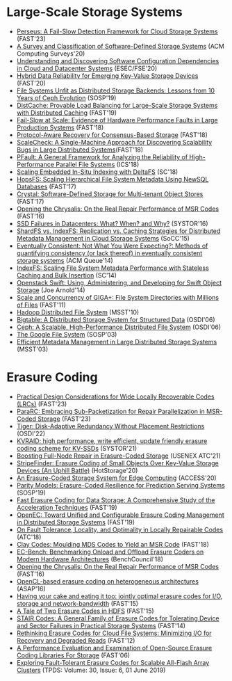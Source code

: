 # Large-Scale Storage Systems
- [Perseus: A Fail-Slow Detection Framework for Cloud Storage Systems](https://www.usenix.org/conference/fast23/presentation/lu) (FAST'23)
- [A Survey and Classification of Software-Defined Storage Systems](http://www.di.fc.ul.pt/~bessani/publications/acmcsur20-sds-survey.pdf) (ACM Computing Surveys'20)
- [Understanding and Discovering Software Configuration Dependencies in Cloud and Datacenter Systems](https://www.cs.cornell.edu/~legunsen/pubs/ChenETAL20CDep.pdf) (ESEC/FSE'20)
- [Hybrid Data Reliability for Emerging Key-Value Storage Devices](https://dl.acm.org/doi/10.5555/3386691.3386721) (FAST'20)
- [File Systems Unfit as Distributed Storage Backends: Lessons from 10 Years of Ceph Evolution](https://dl.acm.org/doi/pdf/10.1145/3341301.3359656) (SOSP'19)
- [DistCache: Provable Load Balancing for Large-Scale Storage Systems with Distributed Caching](https://www.usenix.org/system/files/fast19-liu.pdf) (FAST'19)
- [Fail-Slow at Scale: Evidence of Hardware Performance Faults in Large Production Systems](https://www.usenix.org/system/files/conference/fast18/fast18-gunawi.pdf) (FAST'18)
- [Protocol-Aware Recovery for Consensus-Based Storage](https://www.usenix.org/system/files/conference/fast18/fast18-alagappan.pdf) (FAST'18)
- [ScaleCheck: A Single-Machine Approach for Discovering Scalability Bugs in Large Distributed Systems](https://www.usenix.org/system/files/fast19-stuardo.pdf)(FAST'18)
- [PFault: A General Framework for Analyzing the Reliability of High-Performance Parallel File Systems](https://www.ece.iastate.edu/~mai/docs/papers/2018_ICS_PFault.pdf) (ICS'18)
- [Scaling Embedded In-Situ Indexing with DeltaFS](https://www.pdl.cmu.edu/PDL-FTP/CloudComputing/deltafs_sc18.pdf) (SC'18)
- [HopsFS: Scaling Hierarchical File System Metadata Using NewSQL Databases](https://www.usenix.org/system/files/conference/fast17/fast17-niazi.pdf) (FAST'17)
- [Crystal: Software-Defined Storage for Multi-tenant Object Stores](https://www.usenix.org/system/files/conference/fast17/fast17-gracia-tinedo.pdf) (FAST'17)
- [Opening the Chrysalis: On the Real Repair Performance of MSR Codes](https://dl.acm.org/doi/10.5555/2930583.2930590) (FAST'16)
- [SSD Failures in Datacenters: What? When? and Why?](https://dl.acm.org/doi/10.1145/2928275.2928278) (SYSTOR'16)
- [ShardFS vs. IndexFS: Replication vs. Caching Strategies for Distributed Metadata Management in Cloud Storage Systems](http://www.cs.cmu.edu/~qingzhen/files/shardfs_socc15.pdf) (SoCC'15)
- [Eventually Consistent: Not What You Were Expecting?: Methods of quantifying consistency (or lack thereof) in eventually consistent storage systems](https://dl.acm.org/doi/pdf/10.1145/2576966.2582994) (ACM Queue'14)
- [IndexFS: Scaling File System Metadata Performance with Stateless Caching and Bulk Insertion](https://www.pdl.cmu.edu/PDL-FTP/FS/IndexFS-SC14.pdf) (SC'14)
- [Openstack Swift: Using, Administering, and Developing for Swift Object Storage](https://oiipdf.com/openstack-swift) (Joe Arnold'14)
- [Scale and Concurrency of GIGA+: File System Directories with Millions of Files](https://www.usenix.org/legacy/event/fast11/tech/full_papers/PatilNew.pdf) (FAST'11)
- [Hadoop Distributed File System](http://citeseerx.ist.psu.edu/viewdoc/download?doi=10.1.1.178.989&rep=rep1&type=pdf) (MSST'10)
- [Bigtable: A Distributed Storage System for Structured Data](https://static.googleusercontent.com/media/research.google.com/en//archive/bigtable-osdi06.pdf) (OSDI'06)
- [Ceph: A Scalable, High-Performance Distributed File System](https://www.crss.ucsc.edu/media/pubs/6ebbf2736ae06c66f1293b5e431082410f41f83f.pdf) (OSDI'06)
- [The Google File System](https://static.googleusercontent.com/media/research.google.com/en//archive/gfs-sosp2003.pdf) (SOSP'03)
- [Efficient Metadata Management in Large Distributed Storage Systems](http://citeseerx.ist.psu.edu/viewdoc/download?doi=10.1.1.13.2537&rep=rep1&type=pdf) (MSST'03)

# Erasure Coding
- [Practical Design Considerations for Wide Locally Recoverable Codes (LRCs)](https://www.usenix.org/conference/fast23/presentation/kadekodi) (FAST'23)
- [ParaRC: Embracing Sub-Packetization for Repair Parallelization in MSR-Coded Storage](https://www.usenix.org/conference/fast23/presentation/li-xiaolu) (FAST'23)
- [Tiger: Disk-Adaptive Redundancy Without Placement Restrictions](https://www.usenix.org/conference/osdi22/presentation/kadekodi) (OSDI'22)
- [KVRAID: high performance, write efficient, update friendly erasure coding scheme for KV-SSDs](https://dl.acm.org/doi/pdf/10.1145/3456727.3463781?casa_token=VdzLOeNageMAAAAA:mbwg25uWdNJJX9MXZ50m7oInH7SukC6Lj32StY888RnAD8g7IPuJPB-Pzl9U0a9Ni1yQlL6ZXO0d) (SYSTOR'21)
- [Boosting Full-Node Repair in Erasure-Coded Storage](https://www.usenix.org/system/files/atc21-lin.pdf#:~:text=Therefore%2C%20how%20to%20seamlessly%20deploy%20existing%20repair%20approaches,repair%20algorithms%20to%20speed%20up%20a%20full-node%20repair.) (USENEX ATC'21)
- [StripeFinder: Erasure Coding of Small Objects Over Key-Value Storage Devices (An Uphill Battle)](https://www.usenix.org/conference/hotstorage20/presentation/maheshwari) (HotStorage'20)
- [An Erasure-Coded Storage System for Edge Computing](https://ieeexplore.ieee.org/document/9097196) (ACCESS'20)
- [Parity Models: Erasure-Coded Resilience for Prediction Serving Systems](https://dl.acm.org/doi/10.1145/3341301.3359654) (SOSP'19)
- [Fast Erasure Coding for Data Storage: A Comprehensive Study of the Acceleration Techniques](https://dl.acm.org/doi/10.1145/3375554) (FAST'19)
- [OpenEC: Toward Unified and Configurable Erasure Coding Management in Distributed Storage Systems](https://www.usenix.org/conference/fast19/presentation/li) (FAST'19)
- [On Fault Tolerance, Locality, and Optimality in Locally Repairable Codes](https://www.usenix.org/system/files/conference/atc18/atc18-kolosov.pdf) (ATC'18)
- [Clay Codes: Moulding MDS Codes to Yield an MSR Code](https://www.usenix.org/conference/fast18/presentation/vajha) (FAST'18)
- [EC-Bench: Benchmarking Onload and Offload Erasure Coders on Modern Hardware Architectures](https://dl.acm.org/doi/abs/10.1007/978-3-030-32813-9_18) (BenchCouncil'18)
- [Opening the Chrysalis: On the Real Repair Performance of MSR Codes](https://www.usenix.org/conference/fast16/technical-sessions/presentation/pamies-juarez) (FAST'16)
- [OpenCL-based erasure coding on heterogeneous architectures](https://ieeexplore.ieee.org/document/7760770) (ASAP'16)
- [Having your cake and eating it too: jointly optimal erasure codes for I/O, storage and network-bandwidth](https://dl.acm.org/doi/10.5555/2750482.2750489) (FAST'15)
- [A Tale of Two Erasure Codes in HDFS](https://dl.acm.org/doi/10.5555/2750482.2750499) (FAST'15)
- [STAIR Codes: A General Family of Erasure Codes for Tolerating Device and Sector Failures in Practical Storage Systems](https://dl.acm.org/action/doSearch?AllField=STAIR+Codes%3A+A+General+Family+of+Erasure+Codes+for+Tolerating+Device+and+Sector+Failures+in+Practical+Storage+Systems) (FAST'14)
- [Rethinking Erasure Codes for Cloud File Systems: Minimizing I/O for Recovery and Degraded Reads](https://dl.acm.org/doi/10.5555/2208461.2208481) (FAST'12)
- [A Performance Evaluation and Examination of Open-Source Erasure Coding Libraries For Storage](https://www.usenix.org/conference/fast-09/performance-evaluation-and-examination-open-source-erasure-coding-libraries) (FAST'06)
- [Exploring Fault-Tolerant Erasure Codes for Scalable All-Flash Array Clusters](https://arxiv.org/pdf/1906.08602) (TPDS: Volume: 30, Issue: 6, 01 June 2019)
